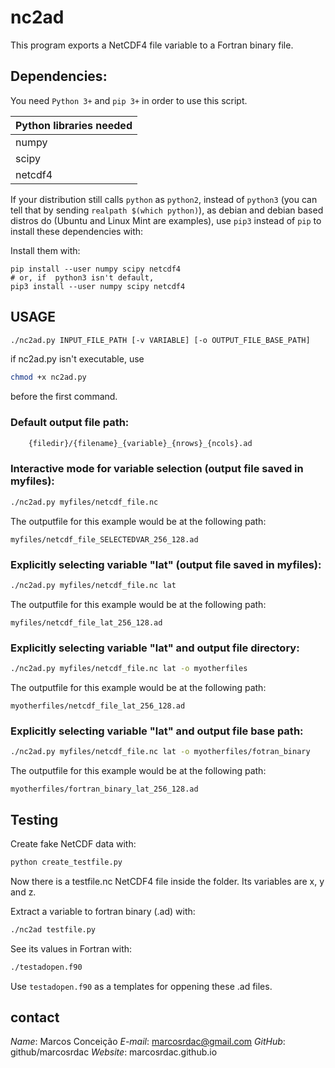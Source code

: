 # nc2ad

This program exports a NetCDF4 file variable to a Fortran binary file.


## Dependencies:

You need `Python 3+` and `pip 3+` in order to use this script.

| Python libraries needed |
| - |
| numpy |
| scipy |
| netcdf4 |

If your distribution still calls `python` as `python2`, instead of `python3` (you can tell that by sending `realpath $(which python)`), as debian and debian based distros do (Ubuntu and Linux Mint are examples), use `pip3` instead of `pip` to install these dependencies with:

Install them with:
```
pip install --user numpy scipy netcdf4
# or, if  python3 isn't default,
pip3 install --user numpy scipy netcdf4
```


## USAGE

```sh
./nc2ad.py INPUT_FILE_PATH [-v VARIABLE] [-o OUTPUT_FILE_BASE_PATH]
```

if nc2ad.py isn't executable, use
```sh
chmod +x nc2ad.py
```
before the first command.


### Default output file path:
```sh
    {filedir}/{filename}_{variable}_{nrows}_{ncols}.ad
```


### Interactive mode for variable selection (output file saved in myfiles):
```sh
./nc2ad.py myfiles/netcdf_file.nc
```
The outputfile for this example would be at the following path:
```
myfiles/netcdf_file_SELECTEDVAR_256_128.ad
```


### Explicitly selecting variable "lat" (output file saved in myfiles):
```sh
./nc2ad.py myfiles/netcdf_file.nc lat
```
The outputfile for this example would be at the following path:
```
myfiles/netcdf_file_lat_256_128.ad
```


### Explicitly selecting variable "lat" and output file directory:
```sh
./nc2ad.py myfiles/netcdf_file.nc lat -o myotherfiles
```
The outputfile for this example would be at the following path:
```
myotherfiles/netcdf_file_lat_256_128.ad
```


### Explicitly selecting variable "lat" and output file base path:
```sh
./nc2ad.py myfiles/netcdf_file.nc lat -o myotherfiles/fotran_binary
```
The outputfile for this example would be at the following path:
```
myotherfiles/fortran_binary_lat_256_128.ad
```


## Testing

Create fake NetCDF data with:

```sh
python create_testfile.py
```
Now there is a testfile.nc NetCDF4 file inside the folder. Its variables are x, y and z.


Extract a variable to fortran binary (.ad) with:

```sh
./nc2ad testfile.py
```

See its values in Fortran with:
```sh
./testadopen.f90
```

Use `testadopen.f90` as a templates for oppening these .ad files.


## contact

  *Name*: Marcos Conceição
  *E-mail*: marcosrdac@gmail.com
  *GitHub*: github/marcosrdac
  *Website*: marcosrdac.github.io
